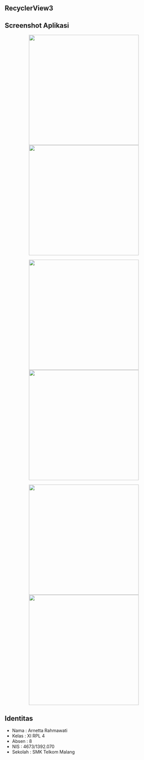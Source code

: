 ## RecyclerView3

## Screenshot Aplikasi
<p align="center">
  <img src="https://cloud.githubusercontent.com/assets/22093237/22644890/fb714122-ec96-11e6-8aaa-bc13d6fef54f.png" width="350"/>
  <img src="https://cloud.githubusercontent.com/assets/22093237/22644890/fb714122-ec96-11e6-8aaa-bc13d6fef54f.png" width="350"/>
</p>
<p align="center">
  <img src="https://cloud.githubusercontent.com/assets/22093237/22644894/fb7e1e24-ec96-11e6-9be7-d98734b240e7.png" width="350"/>
  <img src="https://cloud.githubusercontent.com/assets/22093237/22644892/fb78f674-ec96-11e6-9b33-926b64d23536.png" width="350"/>
</p>
<p align="center">
  <img src="https://cloud.githubusercontent.com/assets/22093237/22644893/fb7bdf2e-ec96-11e6-8d60-cc77017d982d.png" width="350"/>
  <img src="https://cloud.githubusercontent.com/assets/22093237/22644895/fba2780a-ec96-11e6-8f45-5c7340649de6.png" width="350"/>
</p>

## Identitas
* Nama  : Arnetta Rahmawati
* Kelas : XI RPL 4
* Absen : 8
* NIS   : 4673/1392.070
* Sekolah : SMK Telkom Malang


